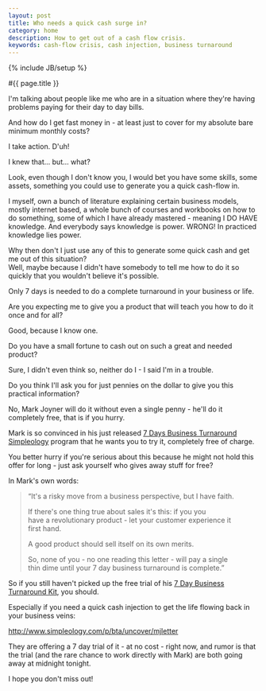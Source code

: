 ```yaml
---
layout: post
title: Who needs a quick cash surge in?
category: home
description: How to get out of a cash flow crisis.
keywords: cash-flow crisis, cash injection, business turnaround
---
```

{% include JB/setup %}

#{{ page.title }}

<meta name="verify-v1" content="6pouvpCH3tnyiAy7GRNhWU72NoOrpmDZGg+/WfH8tCA=">
	<meta name="y_key" content="c6d5d2306aa11391">

<p>I'm talking about people like me who are in a situation where they're having problems paying for their day to day bills.</p>

<p>And how do I get fast money in - at least just to cover for my absolute bare minimum monthly costs?</p>

<p>I take action. D'uh! </p>

<p>I knew that... but... what?</p>

<p>Look, even though I don't know you, I would bet you have some skills, some assets, something you could use to generate you a quick cash-flow in.</p>

<p>I myself, own a bunch of literature explaining certain business models, mostly internet based, a whole bunch of courses and workbooks on how to do something, some of which I have already mastered - meaning I DO HAVE knowledge. And everybody says knowledge is power. WRONG! In practiced knowledge lies power.</p>

<p>Why then don't I just use any of this to generate some quick cash and get me out of this situation?<br>
Well, maybe because I didn't have somebody to tell me how to do it so quickly that you wouldn't believe it's possible.</p>

<p>Only 7 days is needed to do a complete turnaround in your business or life.</p>

<p>Are you expecting me to give you a product that will teach you how to do it once and for all?</p>

<p>Good, because I know one.</p>

<p>Do you have a small fortune to cash out on such a great and needed product?</p>

<p>Sure, I didn't even think so, neither do I - I said I'm in a trouble.</p>

<p>Do you think I'll ask you for just pennies on the dollar to give you this practical information?</p>

<p>No, Mark Joyner will do it without even a single penny - he'll do it completely free, that is if you hurry.</p>

<p>Mark is so convinced in his just released <a href="http://www.simpleology.com/p/bta/uncover/mjletter" onclick="javascript:urchinTracker(&#39;/outgoing/simpleology_com_bta_mjletter&#39;);">7 Days Business Turnaround Simpleology</a> program that he wants you to try it, completely free of charge.</p>

<p>You better hurry if you're serious about this because he might not hold this offer for long - just ask yourself who gives away stuff for free?</p>

<p>In Mark's own words:</p>
<blockquote><p>“It's a risky move from a business perspective, but I have faith.</p>

<p>If there's one thing true about sales it's this: if you you<br>
have a revolutionary product - let your customer experience it<br>
first hand.</p>

<p>A good product should sell itself on its own merits.</p>

<p>So, none of you - no one reading this letter - will pay a single<br>
thin dime until your 7 day business turnaround is complete.”</p></blockquote>

<p>So if you still haven't picked up the free trial of his <a href="http://www.simpleology.com/p/bta/uncover/mjletter" onclick="javascript:urchinTracker(&#39;/outgoing/simpleology_com_bta_mjletter&#39;);">7 Day Business Turnaround Kit</a>, you should.</p>

<p>Especially if you need a quick cash injection to get the life flowing back in your business veins:</p>

<p><a href="http://www.simpleology.com/p/bta/uncover/mjletter" onclick="javascript:urchinTracker(&#39;/outgoing/simpleology_com_bta_mjletter&#39;);">http://www.simpleology.com/p/bta/uncover/mjletter</a></p>

<p>They are offering a 7 day trial of it - at no cost - right now, and rumor is that the trial (and the rare chance to work directly with Mark) are both going away at midnight tonight.</p>

<p>I hope you don't miss out!</p>